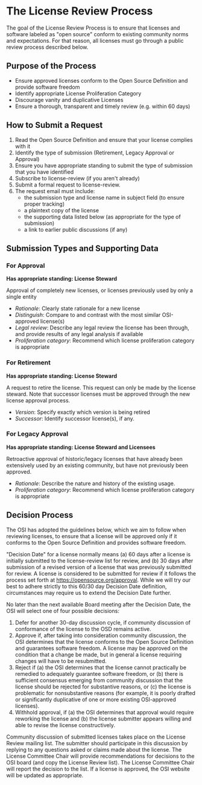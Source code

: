 <!-- #region -->
# The License Review Process

The goal of the License Review Process is to ensure that licenses and software labeled as \"open source\" conform to existing community norms and expectations. For that reason, all licenses must go through a public review process described below.

## Purpose of the Process

- Ensure approved licenses conform to the Open Source Definition and provide software freedom
- Identify appropriate License Proliferation Category
- Discourage vanity and duplicative Licenses
- Ensure a thorough, transparent and timely review (e.g. within 60 days)

## How to Submit a Request
1. Read the Open Source Definition and ensure that your license complies with it
2. Identify the type of submission (Retirement, Legacy Approval or Approval)
3. Ensure you have appropriate standing to submit the type of submission that you have identified
4. Subscribe to license-review (if you aren't already)
5. Submit a formal request to license-review.
6. The request email must include:
    - the submission type and license name in subject field (to ensure proper tracking)
    - a plaintext copy of the license
    - the supporting data listed below (as appropriate for the type of submission)
    - a link to earlier public discussions (if any)
    

## Submission Types and Supporting Data

### For Approval
**Has appropriate standing: License Steward**

Approval of completely new licenses, or licenses previously used by only a single entity

- *Rationale*: Clearly state rationale for a new license
- *Distinguish*: Compare to and contrast with the most similar OSI-approved license(s)
- *Legal review*: Describe any legal review the license has been through, and provide results of any legal analysis if available
- *Proliferation category*: Recommend which license proliferation category is appropriate

### For Retirement
**Has appropriate standing: License Steward**
    
   A request to retire the license. This request can only be made by the license steward. Note that successor licenses must be approved through the new license approval process.
    
   - *Version*: Specify exactly which version is being retired
   - *Successor*: Identify successor license(s), if any.

### For Legacy Approval
 **Has appropriate standing: License Steward and Licensees**
    
 Retroactive approval of historic/legacy licenses that have already been extensively used by an existing community, but have not previously been approved.
 
 - *Rationale*: Describe the nature and history of the existing usage.
 - *Proliferation category*: Recommend which license proliferation category is appropriate

## Decision Process
 
The OSI has adopted the guidelines below, which we aim to follow when reviewing licenses, to ensure that a license will be approved only if it conforms to the Open Source Definition and provides software freedom.
 
"Decision Date" for a license normally means (a) 60 days after a license is initially submitted to the license-review list for review, and (b) 30 days after submission of a revised version of a license that was previously submitted for review. A license is considered to be submitted for review if it follows the process set forth at https://opensource.org/approval. While we will try our best to adhere strictly to this 60/30 day Decision Date definition, circumstances may require us to extend the Decision Date further.
 
 No later than the next available Board meeting after the Decision Date, the OSI will select one of four possible decisions:
 
 1. Defer for another 30-day discussion cycle, if community discussion of conformance of the license to the OSD remains active.
 2. Approve if, after taking into consideration community discussion, the OSI determines that the license conforms to the Open Source Definition and guarantees software freedom. A license may be approved on the condition that a change be made, but in general a license requiring changes will have to be resubmitted.
 3. Reject if (a) the OSI determines that the license cannot practically be remedied to adequately guarantee software freedom, or (b) there is sufficient consensus emerging from community discussion that the license should be rejected for substantive reasons, or (c) the license is problematic for nonsubstantive reasons (for example, it is poorly drafted or significantly duplicative of one or more existing OSI-approved licenses).
 4. Withhold approval, if (a) the OSI determines that approval would require reworking the license and (b) the license submitter appears willing and able to revise the license constructively.


Community discussion of submitted licenses takes place on the License Review mailing list. The submitter should participate in this discussion by replying to any questions asked or claims made about the license. The License Committee Chair will provide recommendations for decisions to the OSI board (and copy the License Review list).  The License Committee Chair will report the decision to the list. If a license is approved, the OSI website will be updated as appropriate.
<!-- #endregion -->

